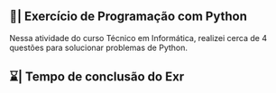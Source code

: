 ## 📑| Exercício de Programação com Python

  Nessa atividade do curso Técnico em Informática, realizei cerca de 4 questões para solucionar problemas de Python.

## ⌛| Tempo de conclusão do Exr

